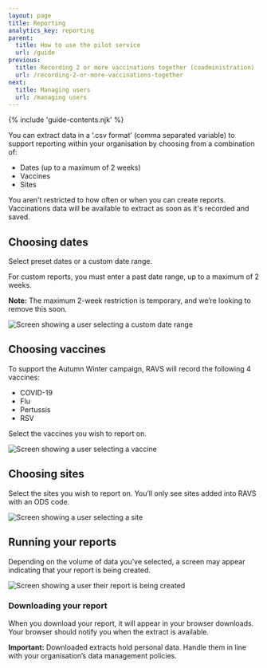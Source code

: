 ```yaml
---
layout: page
title: Reporting
analytics_key: reporting
parent:
  title: How to use the pilot service
  url: /guide
previous:
  title: Recording 2 or more vaccinations together (coadministration)
  url: /recording-2-or-more-vaccinations-together
next:
  title: Managing users
  url: /managing users
---
```


{% include 'guide-contents.njk' %}

You can extract data in a ‘.csv format’ (comma separated variable) to support reporting within your organisation by choosing from a combination of: 

* Dates (up to a maximum of 2 weeks) 
* Vaccines 
* Sites 

You aren't restricted to how often or when you can create reports. Vaccinations data will be available to extract as soon as it's recorded and saved. 

## Choosing dates

Select preset dates or a custom date range.  

For custom reports, you must enter a past date range, up to a maximum of 2 weeks. 

**Note:** The maximum 2-week restriction is temporary, and we’re looking to remove this soon. 

![Screen showing a user selecting a custom date range](/images/choose-vaccine-warning.png)

## Choosing vaccines 

To support the Autumn Winter campaign, RAVS will record the following 4 vaccines: 

* COVID-19 
* Flu 
* Pertussis 
* RSV 

Select the vaccines you wish to report on. 

![Screen showing a user selecting a vaccine](/images/choose-vaccine-warning.png)

## Choosing sites

Select the sites you wish to report on. You’ll only see sites added into RAVS with an ODS code. 

![Screen showing a user selecting a site](/images/choose-vaccine-warning.png)

## Running your reports 

Depending on the volume of data you’ve selected, a screen may appear indicating that your report is being created. 

![Screen showing a user their report is being created](/images/choose-vaccine-warning.png)

### Downloading your report

When you download your report, it will appear in your browser downloads. Your browser should notify you when the extract is available.  

**Important:** Downloaded extracts hold personal data. Handle them in line with your organisation’s data management policies. 
